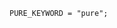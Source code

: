 <!-- This file is generated automatically by infrastructure scripts. Please don't edit by hand. -->

```{ .ebnf .slang-ebnf #PURE_KEYWORD }
PURE_KEYWORD = "pure";
```
